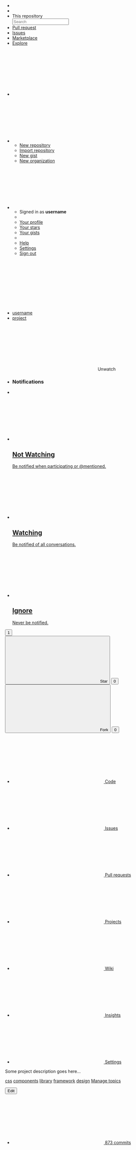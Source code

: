 <!-- <Navbar> -->
<!--
  Includes:
  * Navbar
  * Container
  * Menu
  * Dropdown
  * Input
  * Input-group
  * Button
  * Icon
  * Arrow
  * Tooltip
-->
<div class="navbar navbar_theme_inverted">
  <div class="navbar__container container">
    <div class="navbar__item">
      <ul class="menu menu_theme_inverted">
        <li class="menu__item">
          <a href="#" class="menu__link menu__link_icon">
            <svg role="img" class="icon">
              <use xlink:href="#github"></use>
            </svg>
          </a>
        </li>
        <li class="menu__sep"></li>
        <li class="menu__item">
          <label class="input-group input-group_gap">
            <div class="input-group__item input-group__item_grow_none button button_color_inverted">This repository</div>
            <input type="text" class="input-group__item input input_color_inverted" placeholder="Search" />
          </label>
        </li>
        <li class="menu__item">
          <a href="#" class="menu__link">Pull request</a>
        </li>
        <li class="menu__item">
          <a href="#" class="menu__link">Issues</a>
        </li>
        <li class="menu__item">
          <a href="#" class="menu__link">Marketplace</a>
        </li>
        <li class="menu__item">
          <a href="#" class="menu__link">Explore</a>
        </li>
      </ul>
    </div>
    <div class="navbar__item">
      <ul class="menu menu_theme_inverted">
        <li class="menu__item">
          <a href="#" class="menu__link menu__link_icon tooltip tooltip_pos_down-right" data-tooltip="You have no unread notifications">
            <svg role="img" class="icon">
              <use xlink:href="#bell"></use>
            </svg>
          </a>
        </li>
        <li class="menu__item dropdown on-hover">
          <a href="#" class="menu__link menu__link_icon dropdown__trigger">
            <svg role="img" class="icon">
              <use xlink:href="#plus-circle"></use>
            </svg>
            <span class="arrow"></span>
          </a>
          <ul class="dropdown__menu dropdown__menu_pos_switch">
            <li class="dropdown__item">
              <a href="#" class="dropdown__link">New repository</a>
            </li>
            <li class="dropdown__item">
              <a href="#" class="dropdown__link">Import repository</a>
            </li>
            <li class="dropdown__item">
              <a href="#" class="dropdown__link">New gist</a>
            </li>
            <li class="dropdown__item">
              <a href="#" class="dropdown__link">New organization</a>
            </li>
          </ul>
        </li>
        <li class="menu__item dropdown on-hover">
          <a href="#" class="menu__link menu__link_icon dropdown__trigger">
            <svg role="img" class="icon">
              <use xlink:href="#user"></use>
            </svg>
            <span class="arrow"></span>
          </a>
          <ul class="dropdown__menu dropdown__menu_pos_switch">
            <li class="dropdown__item">
              <div class="dropdown__content text_subtle">
                Signed in as <strong>username</strong>
              </div>
            </li>
            <li class="dropdown__sep"></li>
            <li class="dropdown__item">
              <a href="#" class="dropdown__link">Your profile</a>
            </li>
            <li class="dropdown__item">
              <a href="#" class="dropdown__link">Your stars</a>
            </li>
            <li class="dropdown__item">
              <a href="#" class="dropdown__link">Your gists</a>
            </li>
            <li class="dropdown__sep"></li>
            <li class="dropdown__item">
              <a href="#" class="dropdown__link">Help</a>
            </li>
            <li class="dropdown__item">
              <a href="#" class="dropdown__link">Settings</a>
            </li>
            <li class="dropdown__item">
              <a href="#" class="dropdown__link">Sign out</a>
            </li>
          </ul>
        </li>
      </ul>
    </div>
  </div>
</div>
<!-- </Navbar> -->

<!-- <Section> -->
<!--
  Includes:
  * Section
  * Container
  * Spacing
  * Grid
  * Breadcrumb
  * Button
  * Button-group
  * Icon
  * Dropdown
  * Menu
-->
<div class="section section_background section_border_bottom section_padding_bottom-none">
  <div class="container spacing">
    <div class="grid">
      <div class="grid__item level">
        <svg role="img" class="icon">
          <use xlink:href="#book"></use>
        </svg>
        <ul class="breadcrumb breadcrumb_size_large">
          <li class="breadcrumb__item">
            <a href="#" class="breadcrumb__link">username</a>
          </li>
          <li class="breadcrumb__item">
            <a href="#" class="breadcrumb__link">project</a>
          </li>
        </ul>
      </div>
      <div class="grid__item grid__item_size_auto level">
        <div class="button-group">
          <div class="button-group__item button dropdown on-hover">
            <svg role="img" class="icon">
              <use xlink:href="#eye"></use>
            </svg>
            <span>Unwatch</span>
            <span class="arrow"></span>
            <ul class="dropdown__menu dropdown__menu_size_large">
              <li class="dropdown__item">
                <div class="dropdown__content">
                  <h3>Notifications</h3>
                </div>
              </li>
              <li class="dropdown__sep"></li>
              <li class="dropdown__item">
                <a href="#" class="dropdown__link dropdown__link_align_top">
                  <svg role="img" class="icon icon_size_large text_subtle">
                    <use xlink:href="#circle"></use>
                  </svg>
                  <div>
                    <h2 class="dropdown__title">Not Watching</h2>
                    <p>Be notified when participating or @mentioned.</p>
                  </div>
                </a>
              </li>
              <li class="dropdown__item">
                <a href="#" class="dropdown__link dropdown__link_align_top">
                  <svg role="img" class="icon icon_size_large">
                    <use xlink:href="#check-circle"></use>
                  </svg>
                  <div>
                    <h2 class="dropdown__title">Watching</h2>
                    <p>Be notified of all conversations.</p>
                  </div>
                </a>
              </li>
              <li class="dropdown__item">
                <a href="#" class="dropdown__link dropdown__link_align_top">
                  <svg role="img" class="icon icon_size_large text_subtle">
                    <use xlink:href="#circle"></use>
                  </svg>
                  <div>
                    <h2 class="dropdown__title">Ignore</h2>
                    <p>Never be notified.</p>
                  </div>
                </a>
              </li>
            </ul>
          </div>
          <button class="button-group__item button">
            <span>1</span>
          </button>
        </div>
        <div class="button-group">
          <button class="button-group__item button">
            <svg role="img" class="icon">
              <use xlink:href="#star"></use>
            </svg>
            <span>Star</span>
          </button>
          <button class="button-group__item button">
            <span>0</span>
          </button>
        </div>
        <div class="button-group">
          <button class="button-group__item button">
            <svg role="img" class="icon">
              <use xlink:href="#git-branch"></use>
            </svg>
            <span>Fork</span>
          </button>
          <button class="button-group__item button">
            <span>0</span>
          </button>
        </div>
      </div>
    </div><!-- .grid -->
    <ul class="menu menu_theme_tabs" style="border-bottom: none;">
      <li class="menu__item">
        <a href="#" class="menu__link is-active">
          <svg role="img" class="icon">
            <use xlink:href="#code"></use>
          </svg>
          <span>Code</span>
        </a>
      </li>
      <li class="menu__item">
        <a href="#" class="menu__link">
          <svg role="img" class="icon">
            <use xlink:href="#alert-circle"></use>
          </svg>
          <span>Issues</span>
        </a>
      </li>
      <li class="menu__item">
        <a href="#" class="menu__link">
          <svg role="img" class="icon">
            <use xlink:href="#git-pull-request"></use>
          </svg>
          <span>Pull requests</span>
        </a>
      </li>
      <li class="menu__item">
        <a href="#" class="menu__link">
          <svg role="img" class="icon">
            <use xlink:href="#grid"></use>
          </svg>
          <span>Projects</span>
        </a>
      </li>
      <li class="menu__item">
        <a href="#" class="menu__link">
          <svg role="img" class="icon">
            <use xlink:href="#book-open"></use>
          </svg>
          <span>Wiki</span>
        </a>
      </li>
      <li class="menu__item">
        <a href="#" class="menu__link">
          <svg role="img" class="icon">
            <use xlink:href="#pie-chart"></use>
          </svg>
          <span>Insights</span>
        </a>
      </li>
      <li class="menu__item">
        <a href="#" class="menu__link">
          <svg role="img" class="icon">
            <use xlink:href="#settings"></use>
          </svg>
          <span>Settings</span>
        </a>
      </li>
    </ul>
  </div><!-- .container -->
</div><!-- .section -->
<!-- </Section> -->

<!-- <Section> -->
<!--
  Includes:
  * Section
-->
<div class="section">
  <div class="container spacing">
    <div class="grid">
      <div class="grid__item spacing spacing_size_small">
        <p>Some project description goes here...</p>
        <p class="level">
          <a href="#" class="badge badge_link">css</a>
          <a href="#" class="badge badge_link">components</a>
          <a href="#" class="badge badge_link">library</a>
          <a href="#" class="badge badge_link">framework</a>
          <a href="#" class="badge badge_link">design</a>
          <span><a href="#" class="text_size_small text_link">Manage topics</a></span>
        </p>
      </div>
      <div class="grid__item grid__item_size_auto">
        <button class="button">Edit</button>
      </div>
    </div><!-- .grid -->
    <div class="box spacing spacing_size_small">
      <ul class="menu menu_full">
        <li class="menu__item">
          <a href="#" class="menu__link">
            <svg role="img" class="icon">
              <use xlink:href="#git-commit"></use>
            </svg>
            <span>873 commits</span>
          </a>
        </li>
        <li class="menu__item">
          <a href="#" class="menu__link">
            <svg role="img" class="icon">
              <use xlink:href="#git-branch"></use>
            </svg>
            <span>2 branch</span>
          </a>
        </li>
        <li class="menu__item">
          <a href="#" class="menu__link">
            <svg role="img" class="icon">
              <use xlink:href="#tag"></use>
            </svg>
            <span>52 releases</span>
          </a>
        </li>
        <li class="menu__item">
          <a href="#" class="menu__link">
            <svg role="img" class="icon">
              <use xlink:href="#users"></use>
            </svg>
            <span>6 contributor</span>
          </a>
        </li>
        <li class="menu__item">
          <a href="#" class="menu__link">
            <svg role="img" class="icon">
              <use xlink:href="#clipboard"></use>
            </svg>
            <span>MIT</span>
          </a>
        </li>
      </ul>
      <hr class="divider" />
      <ul class="menu menu_full">
        <li class="menu__item">
          <a href="#" class="menu__link">
            <span class="badge badge_dot badge_color_purple"></span>
            <span>CSS <span class="text_subtle">84.1%</span></span>
          </a>
        </li>
        <li class="menu__item">
          <a href="#" class="menu__link">
            <span class="badge badge_dot badge_color_blue"></span>
            <span>JavaScript <span class="text_subtle">12.7%</span></span>
          </a>
        </li>
        <li class="menu__item">
          <a href="#" class="menu__link">
            <span class="badge badge_dot badge_color_green"></span>
            <span>Ruby <span class="text_subtle">3.2%</span></span>
          </a>
        </li>
      </ul>
    </div><!-- .box -->
    <div>
      <div class="grid">
        <div class="grid__item level">
          <div class="dropdown on-hover">
            <button class="dropdown__trigger button">
              <span>Branch: master</span>
              <span class="arrow"></span>
            </button>
            <ul class="dropdown__menu">
              <li class="dropdown__item">
                <div class="dropdown__content">
                  <h3>Switch branches/tags</h3>
                </div>
              </li>
              <li class="dropdown__sep"></li>
              <li class="dropdown__item">
                <div class="dropdown__content" style="padding-bottom: 0; margin-bottom: 0.5em; border-bottom: 1px solid #e0e0e0">
                  <form>
                    <input type="text" class="input" placeholder="Find or create a branch..." />
                  </form>
                  <ul class="menu menu_theme_tabs" style="border-bottom: none;">
                    <li class="menu__item">
                      <a href="#" class="menu__link is-active">
                        <span>Branches</span>
                      </a>
                    </li>
                    <li class="menu__item">
                      <a href="#" class="menu__link">
                        <span>Tags</span>
                      </a>
                    </li>
                  </ul>
                </div>
              </li>
              <li class="dropdown__item">
                <a href="#" class="dropdown__link is-active">
                  <svg role="img" class="icon">
                    <use xlink:href="#check-circle"></use>
                  </svg>
                  <span>master</span>
                </a>
              </li>
              <li class="dropdown__item">
                <a href="#" class="dropdown__link">
                  <svg role="img" class="icon">
                    <use xlink:href="#circle"></use>
                  </svg>
                  <span>feat/some-update</span>
                </a>
              </li>
              <li class="dropdown__item">
                <a href="#" class="dropdown__link">
                  <svg role="img" class="icon">
                    <use xlink:href="#circle"></use>
                  </svg>
                  <span>update/some-update</span>
                </a>
              </li>
              <li class="dropdown__item">
                <a href="#" class="dropdown__link">
                  <svg role="img" class="icon">
                    <use xlink:href="#circle"></use>
                  </svg>
                  <span>bug/some-update</span>
                </a>
              </li>
            </ul>
          </div>
          <button class="button">
            <span>New pull request</span>
          </button>
        </div>
        <div class="grid__item grid__item_size_auto level">
          <div class="button-group">
            <button class="button-group__item button">
              <span>Create new file</span>
            </button>
            <button class="button-group__item button">
              <span>Upload files</span>
            </button>
            <button class="button-group__item button">
              <span>Find file</span>
            </button>
          </div>
          <div class="dropdown on-hover">
            <button class="dropdown__trigger button button_color_primary">
              <span>Clone or download</span>
              <span class="arrow"></span>
            </button>
            <ul class="dropdown__menu dropdown__menu_size_auto dropdown__menu_pos_switch">
              <li class="dropdown__item">
                <div class="dropdown__content">
                  <div class="level level_justify_split">
                    <div class="level">
                      <h3>Clone with HTTPS</h3>
                      <a href="#" class="level">
                        <svg role="img" class="icon">
                          <use xlink:href="#help-circle"></use>
                        </svg>
                      </a>
                    </div>
                    <a href="#" class="text_link">Use SSH</a>
                  </div>
                  <p>Use Git or checkout with SVN using the web URL</p>
                  <form>
                    <div class="input-group">
                      <input type="text" class="input-group__item input" value="https://github.com/username/ProjectNames.git" readonly />
                      <button class="input-group__item input-group__item_grow_none button">
                        <svg role="img" class="icon">
                          <use xlink:href="#clipboard"></use>
                        </svg>
                      </button>
                    </div>
                  </form>
                  <div class="button-group">
                    <button class="button-group__item button">Open in Desktop</button>
                    <button class="button-group__item button">Download Zip</button>
                  </div>
                </div>
              </li>
            </ul>
          </div>
        </div>
      </div>
    </div>
  </div><!-- .container -->
</div><!-- .section -->
<!-- </Section> -->

<!-- <Section> -->
<!--
  Includes:
  * Section
-->
<div class="section">
  <div class="container">
    <p>...</p>
  </div><!-- .container -->
</div><!-- .section -->
<!-- </Section> -->

<!-- <Section> -->
<!--
  Includes:
  * Section
-->
<footer class="section text_size_small">
  <div class="container">
    <div class="level level_justify_split">
      <div class="level">
        <p>&copy; 2018 GitHub, Inc.</p>
        <ul class="menu">
          <li class="menu__item">
            <a href="#" class="menu__link">Terms</a>
          </li>
          <li class="menu__item">
            <a href="#" class="menu__link">Privacy</a>
          </li>
          <li class="menu__item">
            <a href="#" class="menu__link">Security</a>
          </li>
          <li class="menu__item">
            <a href="#" class="menu__link">Status</a>
          </li>
          <li class="menu__item">
            <a href="#" class="menu__link">Help</a>
          </li>
        </ul>
      </div>
      <a href="#" class="button button_color_fade button_icon">
        <svg role="img" class="icon">
          <use xlink:href="#github"></use>
        </svg>
      </a>
      <ul class="menu">
        <li class="menu__item">
          <a href="#" class="menu__link">Contact GitHub</a>
        </li>
        <li class="menu__item">
          <a href="#" class="menu__link">API</a>
        </li>
        <li class="menu__item">
          <a href="#" class="menu__link">Training</a>
        </li>
        <li class="menu__item">
          <a href="#" class="menu__link">Shop</a>
        </li>
        <li class="menu__item">
          <a href="#" class="menu__link">Blog</a>
        </li>
        <li class="menu__item">
          <a href="#" class="menu__link">About</a>
        </li>
      </ul>
    </div>
  </div><!-- .container -->
</footer><!-- .section -->
<!-- </Section> -->
